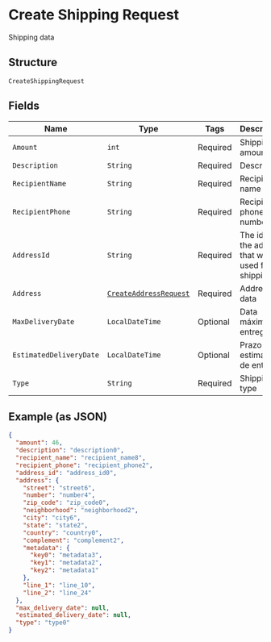
# Create Shipping Request

Shipping data

## Structure

`CreateShippingRequest`

## Fields

| Name | Type | Tags | Description | Getter | Setter |
|  --- | --- | --- | --- | --- | --- |
| `Amount` | `int` | Required | Shipping amount | int getAmount() | setAmount(int amount) |
| `Description` | `String` | Required | Description | String getDescription() | setDescription(String description) |
| `RecipientName` | `String` | Required | Recipient name | String getRecipientName() | setRecipientName(String recipientName) |
| `RecipientPhone` | `String` | Required | Recipient phone number | String getRecipientPhone() | setRecipientPhone(String recipientPhone) |
| `AddressId` | `String` | Required | The id of the address that will be used for shipping | String getAddressId() | setAddressId(String addressId) |
| `Address` | [`CreateAddressRequest`](/doc/models/create-address-request.md) | Required | Address data | CreateAddressRequest getAddress() | setAddress(CreateAddressRequest address) |
| `MaxDeliveryDate` | `LocalDateTime` | Optional | Data máxima de entrega | LocalDateTime getMaxDeliveryDate() | setMaxDeliveryDate(LocalDateTime maxDeliveryDate) |
| `EstimatedDeliveryDate` | `LocalDateTime` | Optional | Prazo estimado de entrega | LocalDateTime getEstimatedDeliveryDate() | setEstimatedDeliveryDate(LocalDateTime estimatedDeliveryDate) |
| `Type` | `String` | Required | Shipping type | String getType() | setType(String type) |

## Example (as JSON)

```json
{
  "amount": 46,
  "description": "description0",
  "recipient_name": "recipient_name8",
  "recipient_phone": "recipient_phone2",
  "address_id": "address_id0",
  "address": {
    "street": "street6",
    "number": "number4",
    "zip_code": "zip_code0",
    "neighborhood": "neighborhood2",
    "city": "city6",
    "state": "state2",
    "country": "country0",
    "complement": "complement2",
    "metadata": {
      "key0": "metadata3",
      "key1": "metadata2",
      "key2": "metadata1"
    },
    "line_1": "line_10",
    "line_2": "line_24"
  },
  "max_delivery_date": null,
  "estimated_delivery_date": null,
  "type": "type0"
}
```

